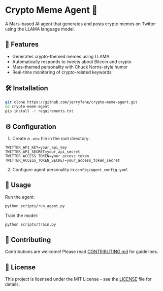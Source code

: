# Crypto Meme Agent 🚀

A Mars-based AI agent that generates and posts crypto memes on Twitter using the LLAMA language model.

## 🌟 Features

- Generates crypto-themed memes using LLAMA
- Automatically responds to tweets about Bitcoin and crypto
- Mars-themed personality with Chuck Norris-style humor
- Real-time monitoring of crypto-related keywords

## 🛠️ Installation

```bash
git clone https://github.com/jerryfane/crypto-meme-agent.git
cd crypto-meme-agent
pip install -r requirements.txt
```

## ⚙️ Configuration

1. Create a `.env` file in the root directory:
```env
TWITTER_API_KEY=your_api_key
TWITTER_API_SECRET=your_api_secret
TWITTER_ACCESS_TOKEN=your_access_token
TWITTER_ACCESS_TOKEN_SECRET=your_access_token_secret
```

2. Configure agent personality in `config/agent_config.yaml`

## 🚀 Usage

Run the agent:
```bash
python scripts/run_agent.py
```

Train the model:
```bash
python scripts/train.py
```

## 🤝 Contributing

Contributions are welcome! Please read [CONTRIBUTING.md](docs/CONTRIBUTING.md) for guidelines.

## 📝 License

This project is licensed under the MIT License - see the [LICENSE](LICENSE) file for details.